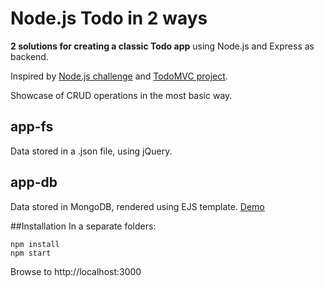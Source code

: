 # Node.js Todo in 2 ways

**2 solutions for creating a classic Todo app** using Node.js and Express as backend.

Inspired by <a href="https://github.com/CodersLab/Node.js_challenge_dzien_7/">Node.js challenge</a> and <a href="http://todomvc.com/">TodoMVC project</a>.

Showcase of CRUD operations in the most basic way.

## app-fs
Data stored in a .json file, using jQuery.

## app-db
Data stored in MongoDB, rendered using EJS template. <a href="https://nodejs-todo-in-2-ways-hzkgausnci.now.sh/">Demo</a>

##Installation
In a separate folders:
```
npm install
npm start
```
Browse to http://localhost:3000
